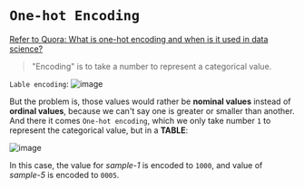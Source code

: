 # `One-hot Encoding`

[Refer to Quora: What is one-hot encoding and when is it used in data science?](https://www.quora.com/What-is-one-hot-encoding-and-when-is-it-used-in-data-science)

> "Encoding" is to take a number to represent a categorical value. 

`Lable encoding`:
![image](https://user-images.githubusercontent.com/14041622/47005738-f3166280-d166-11e8-9779-0e88c3fbcb1d.png)

But the problem is, those values would rather be **nominal values** instead of **ordinal values**, because we can't say one is greater or smaller than another.
And there it comes `One-hot encoding`, which we only take number `1` to represent the categorical value, but in a **TABLE**:

![image](https://user-images.githubusercontent.com/14041622/47005730-ebef5480-d166-11e8-9e81-52ea50301564.png)

In this case, the value for _sample-1_ is encoded to `1000`, and value of _sample-5_ is encoded to `0005`.